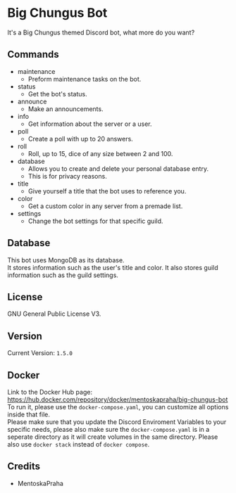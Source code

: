 # Big Chungus Bot

It's a Big Chungus themed Discord bot, what more do you want?

## Commands

-   maintenance
    -   Preform maintenance tasks on the bot.
-   status
    -   Get the bot's status.
-   announce
    -   Make an announcements.
-   info
    -   Get information about the server or a user.
-   poll
    -   Create a poll with up to 20 answers.
-   roll
    -   Roll, up to 15, dice of any size between 2 and 100.
-   database
    -   Allows you to create and delete your personal database entry.
    -   This is for privacy reasons.
-   title
    -   Give yourself a title that the bot uses to reference you.
-   color
    -   Get a custom color in any server from a premade list.
-   settings
    -   Change the bot settings for that specific guild.

## Database

This bot uses MongoDB as its database.  
It stores information such as the user's title and color. It also stores guild information such as the guild settings.

## License

GNU General Public License V3.

## Version

Current Version: `1.5.0`

## Docker

Link to the Docker Hub page: https://hub.docker.com/repository/docker/mentoskapraha/big-chungus-bot  
To run it, please use the `docker-compose.yaml`, you can customize all options inside that file.  
Please make sure that you update the Discord Enviroment Variables to your specific needs, please also make sure the `docker-compose.yaml` is in a seperate directory as it will create volumes in the same directory. Please also use `docker stack` instead of `docker compose`.

## Credits

-   MentoskaPraha
